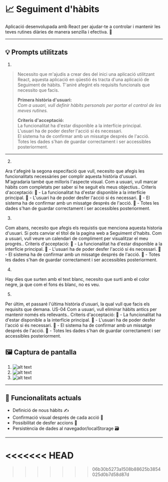 # 📈 Seguiment d'hàbits

Aplicació desenvolupada amb React per ajudar-te a controlar i mantenir les teves rutines diàries de manera senzilla i efectiva. 🎯

---

## 💡 Prompts utilitzats

1.  
> Necessito que m'ajudis a crear des del inici una aplicació utilitzant React, aquesta aplicació en qüestió és tracta d'una aplicació de Seguiment de hàbits. T'aniré afegint els requisits funcionals que necessito que facis.  
> 
> **Primera història d'usuari:**  
> *Com a usuari, vull definir hàbits personals per portar el control de les meves rutines.*  
> 
> **Criteris d'acceptació:**  
> La funcionalitat ha d'estar disponible a la interfície principal.  
> L'usuari ha de poder desfer l'acció si és necessari.  
> El sistema ha de confirmar amb un missatge després de l'acció.  
> Totes les dades s'han de guardar correctament i ser accessibles posteriorment.

---
2.
Ara t'afegiré la segona especifació que vull, necesito que afegis les funcionalitats necessàries per complir aquesta història d'usuari. M'agradaria també que milloris l'aspecte visual.
Com a usuari, vull marcar hàbits com completats per saber si he seguit els meus objectius..
Criteris d'acceptació:
 - La funcionalitat ha d'estar disponible a la interfície principal.
 - L'usuari ha de poder desfer l'acció si és necessari.
 - El sistema ha de confirmar amb un missatge després de l'acció.
 - Totes les dades s'han de guardar correctament i ser accessibles posteriorment.


3. 

Com abans, necesito que afegis els requistis que menciona aquesta historia d'usuari. Si pots canviar el títol de la pagína web a Seguiment d'habits. Com a usuari, vull veure un calendari de compliment per visualitzar el meu progrés..
Criteris d'acceptació:
 - La funcionalitat ha d'estar disponible a la interfície principal.
 - L'usuari ha de poder desfer l'acció si és necessari.
 - El sistema ha de confirmar amb un missatge després de l'acció.
 - Totes les dades s'han de guardar correctament i ser accessibles posteriorment.

4.
Hay díes que surten amb el text blanc, necesito que surti amb el color negre, ja que com el fons és blanc, no es veu.


5.
Per últim, et passaré l'última història d'usuari, la qual vull que facis els requisits que demana. US-04
Com a usuari, vull eliminar hàbits antics per mantenir només els rellevants..
Criteris d'acceptació:
 - La funcionalitat ha d'estar disponible a la interfície principal.
 - L'usuari ha de poder desfer l'acció si és necessari.
 - El sistema ha de confirmar amb un missatge després de l'acció.
 - Totes les dades s'han de guardar correctament i ser accessibles posteriorment.
## 🖼️ Captura de pantalla

1. ![alt text](https://github.com/cintacarotg/Seguiment-d-habits/main/captures/1.png "Logo Title Text 1")
2. ![alt text](https://github.com/cintacarotg/Seguiment-d-habits/main/captures/2.png "Logo Title Text 1")
3. ![alt text](https://github.com/cintacarotg/Seguiment-d-habits/main/captures/3.png "Logo Title Text 1")
---

## 🚀 Funcionalitats actuals

- Definició de nous hàbits ✍️  
- Confirmació visual després de cada acció 💬  
- Possibilitat de desfer accions 🚫  
- Persistència de dades al navegador/localStorage 🗃️  

---
<<<<<<< HEAD
=======

>>>>>>> 06b30b5273a1508b88625b3854025d0b7d58d87d
